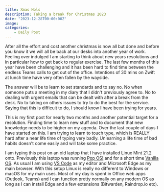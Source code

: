 ```yaml
---
title: Xmas Hols
description: Taking a break for Christmas 2023
date: "2023-12-28T00:00:00Z"
image: 
categories:
    - Daily Post
---
```

After all the effort and cost another christmas is now all but done and before you know it we will all be back at our desks into another year of work. Feeling over indulged I am starting to think about new years resolutions and in particular how to get back to regular exercise. The last few months of this year have been challenging and it has been hard to find time between the endless Teams calls to get out of the office. Intentions of 30 mins on Zwift at lunch time have very often fallen by the wayside.

The answer will be to learn to set standards and to say no. No when someone puts a meeting in my diary that I didn't previously agree to. No to dealing with urgent emails that can be dealt with after a break from the desk. No to taking on others issues to try to do the best for the service. Saying that this is difficult to do, I should know I have been trying for years.

This is my first post for nearly two months and another potential target for a resolution. Finding time to learn new stuff and to document that new knowledge needs to be higher on my agenda. Over the last couple of days I have started on this. I am trying to learn to touch type, which is REALLY hard after a near life time of typing very badly. Unlearning a life time of bad habits doesn't come easily and will take some practice.

I am typing this post on an old laptop that I have installed Linux Mint 21.2 onto. Previously this laptop was running [Pop OS!](https://pop.system76.com/) and for a short time [Vanilla OS](https://vanillaos.org). As usual I am using [VS Code](https://code.visualstudio.com/Download) as my editor and Microsoft Edge as my main browser. With this setup Linux is really no different to Windows or macOS for my main uses. Most of my day is spent in Office web apps (Outlook, Teams) and I can function pretty normally on any modern OS as long as I can install Edge and a few extensions (Bitwarden, Raindrop.io etc).
